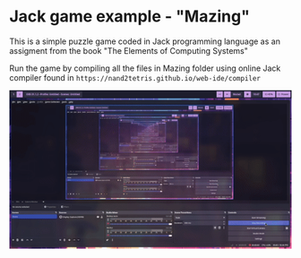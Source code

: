 # Jack game example - "Mazing"

This is a simple puzzle game coded in Jack programming language as an assigment from the book "The Elements of Computing Systems"

Run the game by compiling all the files in Mazing folder using online Jack compiler found in `https://nand2tetris.github.io/web-ide/compiler`

![](https://github.com/Schefkin/jack-game-example/blob/main/showcase.gif)
